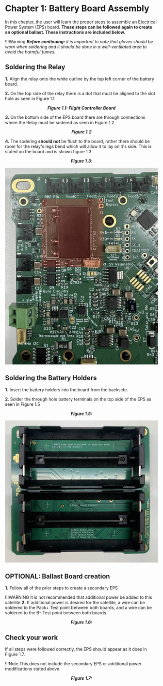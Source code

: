 # Chapter 1: Battery Board Assembly
In this chapter, the user will learn the proper steps to assemble an Electrical Power System (EPS) board. **These steps can be followed again to create an optional ballast. These instructions are included below.**

!!!Warning
    ***Before continuing:** it is important to note that gloves should be worn when soldering and it should be done in a well-ventilated area to avoid the harmful fumes.*</span>


## Soldering the Relay
**1.** Align the relay onto the white outline by the top left corner of the battery board.

**2.** On the top side of the relay there is a dot that must be aligned to the slot hole as seen in Figure 1.1
 
   *<p align="center">**Figure 1.1: Flight Controller Board** </p>*

**3.** On the bottom side of the EPS board there are through connections where the Relay must be sodered as seen in Figure 1.2




 *<p align="center">**Figure 1.2**  </p>* 



**4.** The sodering **should not** be flush to the board, rather there should be room for the   relay's legs bend which will allow it to lay on it's side. This is stated on the board and is shown figure 1.3

*<p align="center">**Figure 1.3**: </p>*
![Figure 1-2](images/RELAY.png)
 

   ## Soldering the Battery Holders
<div class="result" markdown>

**1.** Insert the battery holders into the board from the backside. 

**2**. Solder the through hole battery terminals on the top side of the EPS as seen in Figure 1.5
 *<p align="center">**Figure 1.5:** </p>*
 ![Figure 1-5](images/BB.jpeg)

## **OPTIONAL**: Ballast Board creation
<div class="result" markdown>



**1.** Follow all of the prior steps to create a secondary EPS

!!!WARNING
    It is not recommended that additional power be added to this satellite
**2.** If additional power is desired for the satellite, a wire can be soldered to the Pack+ Test point between both boards, and a wire can be soldered to the B- Test point between both boards.

 *<p align="center">**Figure 1.6:** </p>*
</div>

## Check your work
If all steps were followed correctly, the EPS should appear as it does in Figure 1.7.

!!!Note
    This does not include the secondary EPS or additional power modifications stated above

 *<p align="center">**Figure 1.7:** </p>*
  